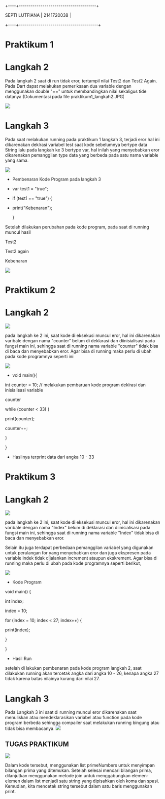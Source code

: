 +----+---------------------------------------+

SEPTI LUTFIANA 
| 2141720038                                 |

+----+----------------------------------------+
# Praktikum 1 
# Langkah 2

Pada langkah 2 saat di run tidak eror, tertampil nilai Test2 dan Test2 Again. Pada Dart dapat melakukan pemeriksaan dua variable dengan menggunakan double "==" untuk membandingkan nilai sekaligus tide datanya
(Dokumentasi pada file praktikum1_langkah2.JPG)

![](docs/praktikum1_langkah2.JPG)

# Langkah 3

Pada saat melakukan running pada praktikum 1 langkah 3, terjadi eror hal ini dikarenakan deklrasi variabel test saat kode sebelumnya bertype data String lalu pada langkah ke 3 bertype var, hal inilah yang menyebabkan eror dikarenakan pemanggilan type data yang berbeda pada satu nama variable yang sama.

![](docs/praktikum1_langkah3.JPG)

* Pembenaran Kode Program pada langkah 3

- var test1 = "true"; 

- if (test1 == "true") { 

- print("Kebenaran");

   }

Setelah dilakukan perubahan pada kode program, pada saat di running muncul hasil

Test2

Test2 again

Kebenaran

![](docs/praktikum1_langkah3_Pembenaran.JPG)

# Praktikum 2
# Langkah 2

![](docs/praktikum2_langkah2.JPG)

pada langkah ke 2 ini, saat kode di eksekusi muncul eror, hal ini dikarenakan varibale dengan nama "counter" belum di deklarasi dan diinisialisasi pada fungsi main ini, sehingga saat di running nama variable "counter" tidak bisa di baca dan menyebabkan eror. Agar bisa di running maka perlu di ubah pada kode programnya seperti ini

![](docs/praktikum2_langkah2_Pembenaran.JPG)
 
 - void main(){
  
  int counter = 10; // melakukan pembaruan kode program  deklrasi dan inisialisasi variable 
                    
counter
  
  while (counter < 33) {
  
  print(counter);
  
  counter++;

}

}

- Hasilnya
terprint data dari angka 10 - 33

# Praktikum 3

# Langkah 2

![](docs/praktikum3_Langkah2.JPG)

pada langkah ke 2 ini, saat kode di eksekusi muncul eror, hal ini dikarenakan varibale dengan nama "Index" belum di deklarasi dan diinisialisasi pada fungsi main ini, sehingga saat di running nama variable "Index" tidak bisa di baca dan menyebabkan eror. 

Selain itu juga terdapat perbedaan pemanggilan variabel yang digunakan untuk perulangan for yang menyebabkan eror dan juga ekspresen pada variable indek tidak dijalankan increment ataupun ekskrement. Agar bisa di running maka perlu di ubah pada kode programnya seperti berikut,

![](docs/praktikum3_Langkah2_Pembenaran.JPG)
- Kode Program

void main() {

  int index;

  index = 10;

  for (index = 10; index < 27; index++) {

  print(index);

}

}

- Hasil Run

setelah di lakukan pembenaran pada kode program langkah 2, saat dilakukan running akan tercetak angka dari angka 10 - 26, kenapa angka 27 tidak karena batas nilainya kurang dari nilai 27.

# Langkah 3
Pada Langkah 3 ini saat di running muncul eror dikarenakan saat menuliskan atau mendeklarasikan variabel atau function pada kode program berbeda sehingga compailer saat melakukan running bingung atau tidak bisa membacanya.
![](docs/Praktikum3_Langkah3_Pembenaran.JPG)

## TUGAS PRAKTIKUM 

![](docs/Tugas_Praktikum.JPG)

Dalam kode tersebut, menggunakan list primeNumbers untuk menyimpan bilangan prima yang ditemukan. Setelah selesai mencari bilangan prima, dilanjutkan menggunakan metode join untuk menggabungkan elemen-elemen dalam list menjadi satu string yang dipisahkan oleh koma dan spasi. Kemudian, kita mencetak string tersebut dalam satu baris menggunakan print.


